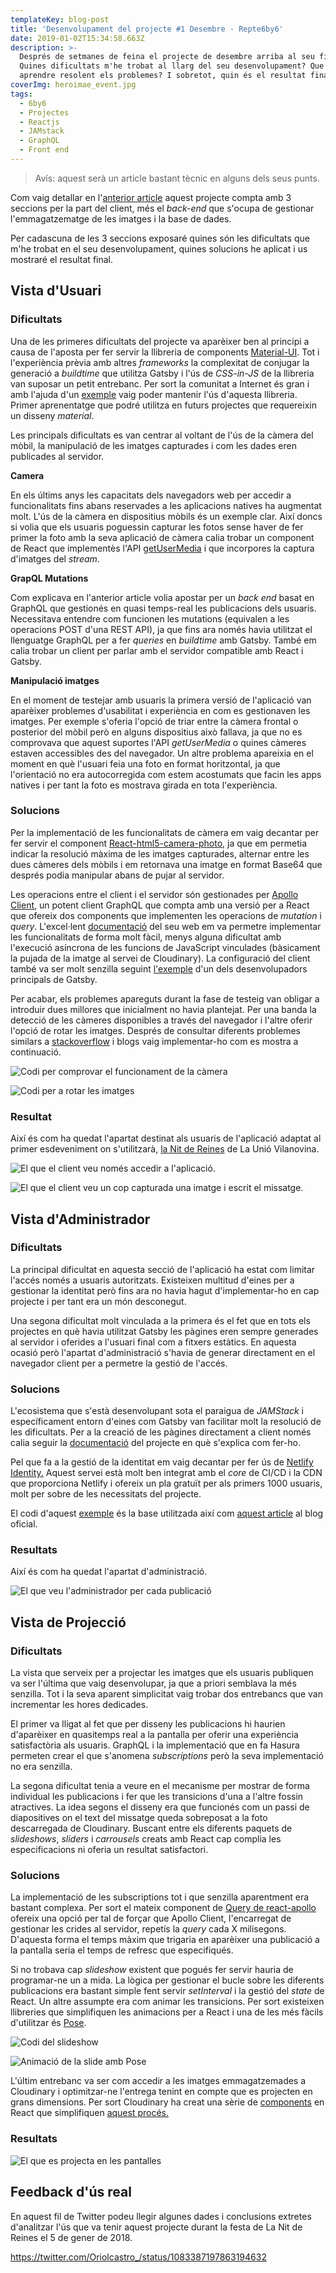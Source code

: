 ```yaml
---
templateKey: blog-post
title: 'Desenvolupament del projecte #1 Desembre - Repte6by6'
date: 2019-01-02T15:34:58.663Z
description: >-
  Després de setmanes de feina el projecte de desembre arriba al seu final.
  Quines dificultats m'he trobat al llarg del seu desenvolupament? Que he pogut
  aprendre resolent els problemes? I sobretot, quin és el resultat final?
coverImg: heroimae_event.jpg
tags:
  - 6by6
  - Projectes
  - Reactjs
  - JAMstack
  - GraphQL
  - Front end
---
```

> Avís: aquest serà un article bastant tècnic en alguns dels seus punts.

Com vaig detallar en l'[anterior article](/blog/2018-12-12-projecte-1-desembre-repte6by6/) aquest projecte compta amb 3 seccions per la part del client, més el _back-end_ que s'ocupa de gestionar l'emmagatzematge de les imatges i la base de dades.

Per cadascuna de les 3 seccions exposaré quines són les dificultats que m'he trobat en el seu desenvolupament, quines solucions he aplicat i us mostraré el resultat final.

## Vista d'Usuari

### Dificultats

Una de les primeres dificultats del projecte va aparèixer ben al principi a causa de l'aposta per fer servir la llibreria de components [Material-UI](https://material-ui.com/). Tot i l'experiència prèvia amb altres _frameworks_ la complexitat de conjugar la generació a _buildtime_ que utilitza Gatsby i l'ús de _CSS-in-JS_ de la llibreria van suposar un petit entrebanc. Per sort la comunitat a Internet és gran i amb l'ajuda d'un [exemple](https://github.com/mui-org/material-ui/tree/master/examples/gatsby) vaig poder mantenir l'ús d'aquesta llibreria. Primer aprenentatge que podré utilitza en futurs projectes que requereixin un disseny _material_.

Les principals dificultats es van centrar al voltant de l'ús de la càmera del mòbil, la manipulació de les imatges capturades i com les dades eren publicades al servidor.

**Camera**

En els últims anys les capacitats dels navegadors web per accedir a funcionalitats fins abans reservades a les aplicacions natives ha augmentat molt. L'ús de la càmera en dispositius mòbils és un exemple clar. Així doncs si volia que els usuaris poguessin capturar les fotos sense haver de fer primer la foto amb la seva aplicació de càmera calia trobar un component de React que implementès l'API [getUserMedia](https://developer.mozilla.org/en-US/docs/Web/API/MediaDevices/getUserMedia) i que incorpores la captura d'imatges del _stream_.

**GrapQL Mutations**

Com explicava en l'anterior article volia apostar per un _back end_ basat en GraphQL que gestionés en quasi temps-real les publicacions dels usuaris. Necessitava entendre com funcionen les mutations (equivalen a les operacions POST d'una REST API), ja que fins ara només havia utilitzat el llenguatge GraphQL per a fer _queries_ en _buildtime_ amb Gatsby. També em calia trobar un client per parlar amb el servidor compatible amb React i Gatsby.

**Manipulació imatges**

En el moment de testejar amb usuaris la primera versió de l'aplicació van aparèixer problemes d'usabilitat i experiència en com es gestionaven les imatges. Per exemple s'oferia l'opció de triar entre la càmera frontal o posterior del mòbil però en alguns dispositius això fallava, ja que no es comprovava que aquest suportes l'API _getUserMedia_ o quines càmeres estaven accessibles des del navegador. Un altre problema apareixia en el moment en què l'usuari feia una foto en format horitzontal, ja que l'orientació no era autocorregida com estem acostumats que facin les apps natives i per tant la foto es mostrava girada en tota l'experiència.

### Solucions

Per la implementació de les funcionalitats de càmera em vaig decantar per fer servir el component [React-html5-camera-photo](https://www.npmjs.com/package/react-html5-camera-photo), ja que em permetia indicar la resolució màxima de les imatges capturades, alternar entre les dues càmeres dels mòbils i em retornava una imatge en format Base64 que després podia manipular abans de pujar al servidor.

Les operacions entre el client i el servidor són gestionades per [Apollo Client,](https://www.apollographql.com/docs/react/) un potent client GraphQL que compta amb una versió per a React que ofereix dos components que implementen les operacions de _mutation_ i _query_. L'excel·lent [documentació](https://www.apollographql.com/docs/react/api/react-apollo.html) del seu web em va permetre implementar les funcionalitats de forma molt fàcil, menys alguna dificultat amb l'execució asíncrona de les funcions de JavaScript vinculades (bàsicament la pujada de la imatge al servei de Cloudinary). La configuració del client també va ser molt senzilla seguint [l'exemple](https://github.com/jlengstorf/gatsby-with-apollo) d'un dels desenvolupadors principals de Gatsby.

Per acabar, els problemes apareguts durant la fase de testeig van obligar a introduir dues millores que inicialment no havia plantejat. Per una banda la detecció de les càmeres disponibles a través del navegador i l'altre oferir l'opció de rotar les imatges. Després de consultar diferents problemes similars a [stackoverflow](https://stackoverflow.com/) i blogs vaig implementar-ho com es mostra a continuació.

![Codi per comprovar el funcionament de la càmera](./getusermedia.png "Codi per comprovar el funcionament de la càmera")

![Codi per a rotar les imatges](./rotateimage.png "Codi per a rotar les imatges")

### Resultat

Així és com ha quedat l'apartat destinat als usuaris de l'aplicació adaptat al primer esdeveniment on s'utilitzarà, [la Nit de Reines](https://www.facebook.com/events/739878189741702/) de La Unió Vilanovina.

![El que el client veu només accedir a l'aplicació.](./6by6december_client_empty.png "El que el client veu només accedir a l'aplicació.")

![El que el client veu un cop capturada una imatge i escrit el missatge.](./6by6december_client_full.png "El que el client veu un cop capturada una imatge i escrit el missatge.")

## Vista d'Administrador

### Dificultats

La principal dificultat en aquesta secció de l'aplicació ha estat com limitar l'accés només a usuaris autoritzats. Existeixen multitud d'eines per a gestionar la identitat però fins ara no havia hagut d'implementar-ho en cap projecte i per tant era un món desconegut. 

Una segona dificultat molt vinculada a la primera és el fet que en tots els projectes en què havia utilitzat Gatsby les pàgines eren sempre generades al servidor i oferides a l'usuari final com a fitxers estàtics. En aquesta ocasió però l'apartat d'administració s'havia de generar directament en el navegador client per a permetre la gestió de l'accés.

### Solucions

L'ecosistema que s'està desenvolupant sota el paraigua de _JAMStack_ i específicament entorn d'eines com Gatsby van facilitar molt la resolució de les dificultats. Per a la creació de les pàgines directament a client només calia seguir la [documentació](https://www.gatsbyjs.org/docs/authentication-tutorial/#creating-client-only-routes) del projecte en què s'explica com fer-ho. 

Pel que fa a la gestió de la identitat em vaig decantar per fer ús de [Netlify Identity.](https://www.netlify.com/docs/identity/) Aquest servei està molt ben integrat amb el _core_ de CI/CD i la CDN que proporciona Netlify i ofereix un pla gratuït per als primers 1000 usuaris, molt per sobre de les necessitats del projecte. 

El codi d'aquest [exemple](https://github.com/sw-yx/jamstack-hackathon-starter) és la base utilitzada així com [aquest article](https://www.gatsbyjs.org/blog/2018-12-17-turning-the-static-dynamic/) al blog oficial.

### Resultats

Així és com ha quedat l'apartat d'administració.

![El que veu l'administrador per cada publicació](./6by6december_admin.png "El que veu l'administrador per cada publicació")

## Vista de Projecció

### Dificultats

La vista que serveix per a projectar les imatges que els usuaris publiquen va ser l'última que vaig desenvolupar, ja que a priori semblava la més senzilla. Tot i la seva aparent simplicitat vaig trobar dos entrebancs que van incrementar les hores dedicades. 

El primer va lligat al fet que per disseny les publicacions hi haurien d'aparèixer en quasitemps real a la pantalla per oferir una experiència satisfactòria als usuaris. GraphQL i la implementació que en fa Hasura permeten crear el que s'anomena _subscriptions_ però la seva implementació no era senzilla.

La segona dificultat tenia a veure en el mecanisme per mostrar de forma individual les publicacions i fer que les transicions d'una a l'altre fossin atractives. La idea segons el disseny era que funcionés com un passi de diapositives on el text del missatge queda sobreposat a la foto descarregada de Cloudinary. Buscant entre els diferents paquets de _slideshows_, _sliders_ i _carrousels_ creats amb React cap complia les especificacions ni oferia un resultat satisfactori.

### Solucions

La implementació de les subscriptions tot i que senzilla aparentment era bastant complexa. Per sort el mateix component de [Query de react-apollo](https://www.apollographql.com/docs/react/essentials/queries.html#refetching) ofereix una opció per tal de forçar que Apollo Client, l'encarregat de gestionar les crides al servidor, repetís la _query_ cada X milisegons. D'aquesta forma el temps màxim que trigaria en aparèixer una publicació a la pantalla seria el temps de refresc que especifiqués.

Si no trobava cap _slideshow_ existent que pogués fer servir hauria de programar-ne un a mida. La lògica per gestionar el bucle sobre les diferents publicacions era bastant simple fent servir _setInterval_ i la gestió del _state_ de React. Un altre assumpte era com animar les transicions. Per sort existeixen llibreries que simplifiquen les animacions per a React i una de les més fàcils d'utilitzar és [Pose](https://popmotion.io/pose/).

![Codi del slideshow](./slideshow.png "Codi del slideshow")

![Animació de la slide amb Pose](./animatedslide.png "Animació de la slide amb Pose")

L'últim entrebanc va ser com accedir a les imatges emmagatzemades a Cloudinary i optimitzar-ne l'entrega tenint en compte que es projecten en grans dimensions. Per sort Cloudinary ha creat una sèrie de [components](https://github.com/cloudinary/cloudinary-react) en React que simplifiquen [aquest procés.](https://cloudinary.com/documentation/react_image_manipulation)

### Resultats

![El que es projecta en les pantalles](./6by6december_presenter.png "El que es projecta en les pantalles")

## Feedback d'ús real

En aquest fil de Twitter podeu llegir algunes dades i conclusions extretes d'analitzar l'ús que va tenir aquest projecte durant la festa de La Nit de Reines el 5 de gener de 2018.

https://twitter.com/Oriolcastro_/status/1083387197863194632
